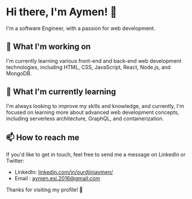 # Hi there, I'm Aymen! 👋

I'm a software Engineer, with a passion for web development.

## 🔭 What I'm working on

I'm currently learning various front-end and back-end web development technologies, including HTML, CSS, JavaScript, React, Node.js, and MongoDB.

## 🌱 What I'm currently learning

I'm always looking to improve my skills and knowledge, and currently, I'm focused on learning more about advanced web development concepts, including serverless architecture, GraphQL, and containerization.

## 📫 How to reach me

If you'd like to get in touch, feel free to send me a message on LinkedIn or Twitter:

- LinkedIn: [linkedin.com/in/ourdjiniaymen/](https://www.linkedin.com/in/aymen-ourdjini-581b14172/)
- Email : aymen.esi.2016@gmail.com
 
Thanks for visiting my profile! 👀

